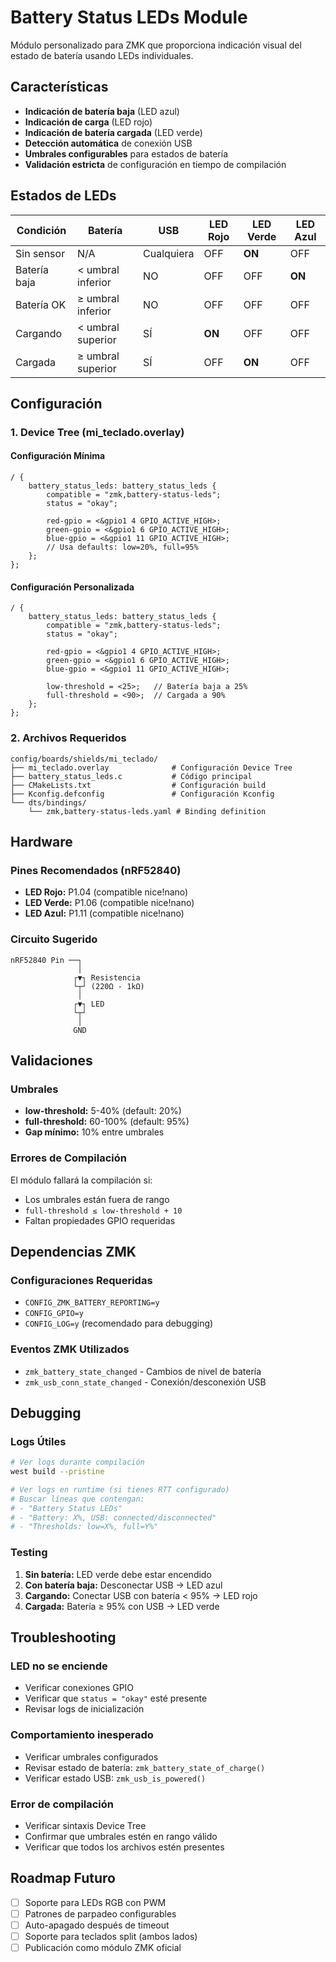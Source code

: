 # Battery Status LEDs Module

Módulo personalizado para ZMK que proporciona indicación visual del estado de batería usando LEDs individuales.

## Características

- **Indicación de batería baja** (LED azul)
- **Indicación de carga** (LED rojo)  
- **Indicación de batería cargada** (LED verde)
- **Detección automática** de conexión USB
- **Umbrales configurables** para estados de batería
- **Validación estricta** de configuración en tiempo de compilación

## Estados de LEDs

| Condición | Batería | USB | LED Rojo | LED Verde | LED Azul |
|-----------|---------|-----|----------|-----------|----------|
| Sin sensor | N/A | Cualquiera | OFF | **ON** | OFF |
| Batería baja | < umbral inferior | NO | OFF | OFF | **ON** |
| Batería OK | ≥ umbral inferior | NO | OFF | OFF | OFF |
| Cargando | < umbral superior | SÍ | **ON** | OFF | OFF |
| Cargada | ≥ umbral superior | SÍ | OFF | **ON** | OFF |

## Configuración

### 1. Device Tree (mi_teclado.overlay)

#### Configuración Mínima
```devicetree
/ {
    battery_status_leds: battery_status_leds {
        compatible = "zmk,battery-status-leds";
        status = "okay";
        
        red-gpio = <&gpio1 4 GPIO_ACTIVE_HIGH>;
        green-gpio = <&gpio1 6 GPIO_ACTIVE_HIGH>;
        blue-gpio = <&gpio1 11 GPIO_ACTIVE_HIGH>;
        // Usa defaults: low=20%, full=95%
    };
};
```

#### Configuración Personalizada
```devicetree
/ {
    battery_status_leds: battery_status_leds {
        compatible = "zmk,battery-status-leds";
        status = "okay";
        
        red-gpio = <&gpio1 4 GPIO_ACTIVE_HIGH>;
        green-gpio = <&gpio1 6 GPIO_ACTIVE_HIGH>;
        blue-gpio = <&gpio1 11 GPIO_ACTIVE_HIGH>;
        
        low-threshold = <25>;   // Batería baja a 25%
        full-threshold = <90>;  // Cargada a 90%
    };
};
```

### 2. Archivos Requeridos

```
config/boards/shields/mi_teclado/
├── mi_teclado.overlay              # Configuración Device Tree
├── battery_status_leds.c           # Código principal
├── CMakeLists.txt                  # Configuración build
├── Kconfig.defconfig               # Configuración Kconfig
└── dts/bindings/
    └── zmk,battery-status-leds.yaml # Binding definition
```

## Hardware

### Pines Recomendados (nRF52840)
- **LED Rojo:** P1.04 (compatible nice!nano)
- **LED Verde:** P1.06 (compatible nice!nano)  
- **LED Azul:** P1.11 (compatible nice!nano)

### Circuito Sugerido
```
nRF52840 Pin ──┐
               │
              ┌▼┐ Resistencia 
              └┬┘ (220Ω - 1kΩ)
               │
              ┌▼┐ LED
              └┬┘
               │
              GND
```

## Validaciones

### Umbrales
- **low-threshold:** 5-40% (default: 20%)
- **full-threshold:** 60-100% (default: 95%)
- **Gap mínimo:** 10% entre umbrales

### Errores de Compilación
El módulo fallará la compilación si:
- Los umbrales están fuera de rango
- `full-threshold ≤ low-threshold + 10`
- Faltan propiedades GPIO requeridas

## Dependencias ZMK

### Configuraciones Requeridas
- `CONFIG_ZMK_BATTERY_REPORTING=y`
- `CONFIG_GPIO=y`
- `CONFIG_LOG=y` (recomendado para debugging)

### Eventos ZMK Utilizados
- `zmk_battery_state_changed` - Cambios de nivel de batería
- `zmk_usb_conn_state_changed` - Conexión/desconexión USB

## Debugging

### Logs Útiles
```bash
# Ver logs durante compilación
west build --pristine

# Ver logs en runtime (si tienes RTT configurado)
# Buscar líneas que contengan:
# - "Battery Status LEDs"
# - "Battery: X%, USB: connected/disconnected"
# - "Thresholds: low=X%, full=Y%"
```

### Testing
1. **Sin batería:** LED verde debe estar encendido
2. **Con batería baja:** Desconectar USB → LED azul
3. **Cargando:** Conectar USB con batería < 95% → LED rojo  
4. **Cargada:** Batería ≥ 95% con USB → LED verde

## Troubleshooting

### LED no se enciende
- Verificar conexiones GPIO
- Verificar que `status = "okay"` esté presente
- Revisar logs de inicialización

### Comportamiento inesperado
- Verificar umbrales configurados
- Revisar estado de batería: `zmk_battery_state_of_charge()`
- Verificar estado USB: `zmk_usb_is_powered()`

### Error de compilación
- Verificar sintaxis Device Tree
- Confirmar que umbrales estén en rango válido
- Verificar que todos los archivos estén presentes

## Roadmap Futuro

- [ ] Soporte para LEDs RGB con PWM
- [ ] Patrones de parpadeo configurables  
- [ ] Auto-apagado después de timeout
- [ ] Soporte para teclados split (ambos lados)
- [ ] Publicación como módulo ZMK oficial